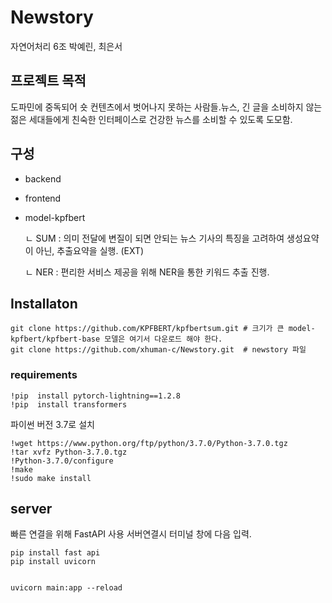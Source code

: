 # Newstory
자연어처리 6조 박예린, 최은서

## 프로젝트 목적
도파민에 중독되어 숏 컨텐츠에서 벗어나지 못하는 사람들.뉴스, 긴 글을 소비하지 않는 젊은 세대들에게 친숙한 인터페이스로 건강한 뉴스를 소비할 수 있도록 도모함.


## 구성 
- backend 
- frontend
- model-kpfbert  

  
    ㄴ SUM  : 의미 전달에 변질이 되면 안되는 뉴스 기사의 특징을 고려하여 생성요약이 아닌, 추출요약을 실행. (EXT)

  
    ㄴ NER  :  편리한 서비스 제공을 위해 NER을 통한 키워드 추출 진행. 

## Installaton
    git clone https://github.com/KPFBERT/kpfbertsum.git # 크기가 큰 model-kpfbert/kpfbert-base 모델은 여기서 다운로드 해야 한다. 
    git clone https://github.com/xhuman-c/Newstory.git  # newstory 파일 


### requirements
    !pip  install pytorch-lightning==1.2.8
    !pip  install transformers

    
파이썬 버전 3.7로 설치 


    !wget https://www.python.org/ftp/python/3.7.0/Python-3.7.0.tgz
    !tar xvfz Python-3.7.0.tgz
    !Python-3.7.0/configure
    !make
    !sudo make install



## server
빠른 연결을 위해 FastAPI 사용
서버연결시 터미널 창에 다음 입력.


    pip install fast api
    pip install uvicorn
  
  
    uvicorn main:app --reload 
